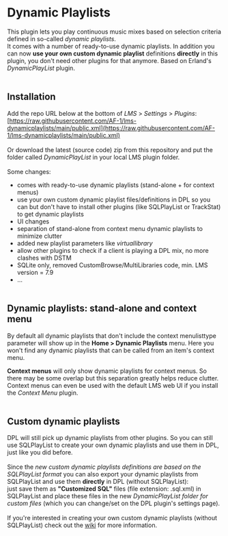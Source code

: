 Dynamic Playlists
====

This plugin lets you play continuous music mixes based on selection criteria defined in so-called <i>dynamic playlists</i>.<br>
It comes with a number of ready-to-use dynamic playlists. In addition you can now <b>use your own custom dynamic playlist</b> definitions <b>directly</b> in this plugin, you don't need other plugins for that anymore. Based on Erland's <i>DynamicPlayList</i> plugin.
<br><br>

## Installation

Add the repo URL below at the bottom of *LMS* > *Settings* > *Plugins*:<br>
[https://raw.githubusercontent.com/AF-1/lms-dynamicplaylists/main/public.xml](https://raw.githubusercontent.com/AF-1/lms-dynamicplaylists/main/public.xml)
<br><br>
Or download the latest (source code) zip from this repository and put the folder called *DynamicPlayList* in your local LMS plugin folder.
<br><br>
Some changes:<br>
- comes with ready-to-use dynamic playlists (stand-alone + for context menus)
- use your own custom dynamic playlist files/definitions in DPL so you can but don't have to install other plugins (like SQLPlayList or TrackStat) to get dynamic playlists
- UI changes
- separation of stand-alone from context menu dynamic playlists to minimize clutter
- added new playlist parameters like <i>virtuallibrary</i>
- allow other plugins to check if a client is playing a DPL mix, no more clashes with DSTM
- SQLite only, removed CustomBrowse/MultiLibraries code, min. LMS version = 7.9
- …
<br><br>

## Dynamic playlists: stand-alone and context menu
By default all dynamic playlists that don't include the context menulisttype parameter will show up in the **Home > Dynamic Playlists** menu. Here you won't find any dynamic playlists that can be called from an item's context menu.<br>

**Context menus** will only show dynamic playlists for context menus. So there may be some overlap but this separation greatly helps reduce clutter. Context menus can even be used with the default LMS web UI if you install the *Context Menu* plugin.
<br><br>

## Custom dynamic playlists

DPL will still pick up dynamic playlists from other plugins. So you can still use SQLPlayList to create your own dynamic playlists and use them in DPL, just like you did before.<br><br>
Since the <i>new custom dynamic playlists definitions are based on the SQLPlayList format</i> you can also export your dynamic playlists from SQLPlayList and use them <b>directly</b> in DPL (without SQLPlayList):<br>
just save them as <b>"Customized SQL"</b> files (file extension: .sql.xml) in SQLPlayList and place these files in the new <i>DynamicPlayList folder for custom files</i> (which you can change/set on the DPL plugin's settings page).
<br><br>
If you're interested in creating your own custom dynamic playlists (without SQLPlayList) check out the [wiki](https://github.com/AF-1/lms-dynamicplaylists/wiki/DPL-playlist-format) for more information.